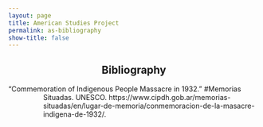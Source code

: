 ```yaml
---
layout: page
title: American Studies Project
permalink: as-bibliography
show-title: false
---
```

<h2 style="text-align:center;">Bibliography</h2>
<style>
  .hanging-indent {
    text-indent: -5em; /* Indent the first line slightly to the left */
    padding-left: 5em; /* Push the rest of the paragraph to the right */
  }
</style>

<p class="hanging-indent">“Commemoration of Indigenous People Massacre in 1932.” #Memorias Situadas. UNESCO. https://www.cipdh.gob.ar/memorias-situadas/en/lugar-de-memoria/conmemoracion-de-la-masacre-indigena-de-1932/.</p>
